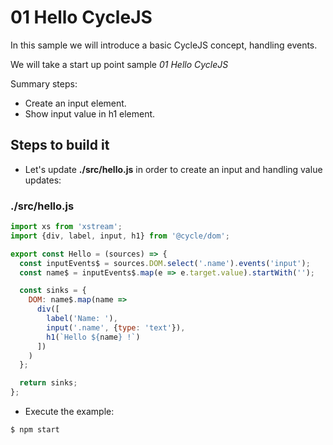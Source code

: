# 01 Hello CycleJS

In this sample we will introduce a basic CycleJS concept, handling events.

We will take a start up point sample _01 Hello CycleJS_

Summary steps:

- Create an input element.
- Show input value in h1 element.

## Steps to build it

- Let's update __./src/hello.js__ in order to create an input and handling value updates:

### ./src/hello.js

```javascript
import xs from 'xstream';
import {div, label, input, h1} from '@cycle/dom';

export const Hello = (sources) => {
  const inputEvents$ = sources.DOM.select('.name').events('input');
  const name$ = inputEvents$.map(e => e.target.value).startWith('');

  const sinks = {
    DOM: name$.map(name =>
      div([
        label('Name: '),
        input('.name', {type: 'text'}),
        h1(`Hello ${name} !`)
      ])
    )
  };

  return sinks;
};

```

- Execute the example:

 ```bash
 $ npm start
 ```
